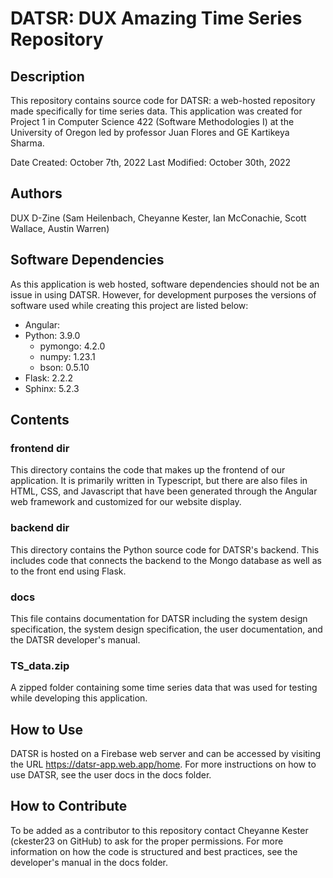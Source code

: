 # DATSR: DUX Amazing Time Series Repository


## Description

This repository contains source code for DATSR: a web-hosted repository made specifically for time series data. This application was created for Project 1 in Computer Science 422 (Software Methodologies I) at the University of Oregon led by professor Juan Flores and GE Kartikeya Sharma.

Date Created: October 7th, 2022
Last Modified: October 30th, 2022



## Authors

DUX D-Zine (Sam Heilenbach, Cheyanne Kester, Ian McConachie, Scott Wallace, Austin Warren)


## Software Dependencies

As this application is web hosted, software dependencies should not be an issue in using DATSR. However, for development purposes the versions of software used while creating this project are listed below:

- Angular:
- Python:   3.9.0
	- pymongo:   4.2.0
	- numpy:   1.23.1
	- bson:   0.5.10
- Flask:   2.2.2
- Sphinx:   5.2.3


## Contents


### frontend dir

This directory contains the code that makes up the frontend of our application. It is primarily written in Typescript, but there are also files in HTML, CSS, and Javascript that have been generated through the Angular web framework and customized for our website display.


### backend dir

This directory contains the Python source code for DATSR's backend. This includes code that connects the backend to the Mongo database as well as to the front end using Flask.


### docs

This file contains documentation for DATSR including the system design specification, the system design specification, the user documentation, and the DATSR developer's manual. 


### TS_data.zip

A zipped folder containing some time series data that was used for testing while developing this application.




## How to Use

DATSR is hosted on a Firebase web server and can be accessed by visiting the URL https://datsr-app.web.app/home. For more instructions on how to use DATSR, see the user docs in the docs folder.





## How to Contribute

To be added as a contributor to this repository contact Cheyanne Kester (ckester23 on GitHub) to ask for the proper permissions. For more information on how the code is structured and best practices, see the developer's manual in the docs folder.




